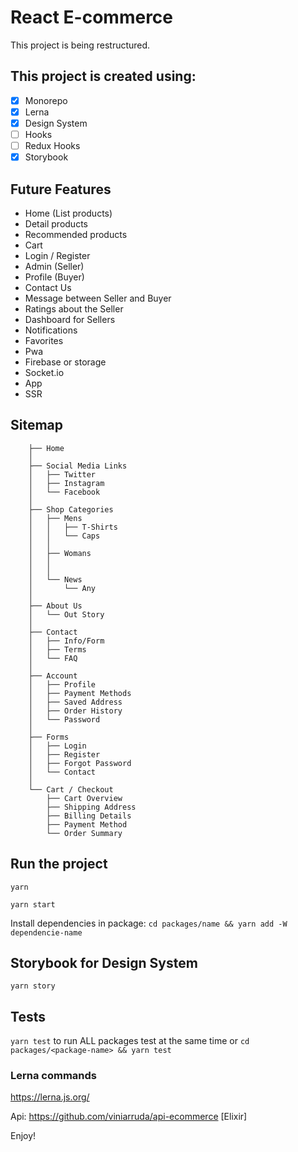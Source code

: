 # React E-commerce

This project is being restructured.

## This project is created using:

- [x] Monorepo
- [x] Lerna
- [x] Design System
- [ ] Hooks
- [ ] Redux Hooks
- [x] Storybook

## Future Features

- Home (List products)
- Detail products
- Recommended products
- Cart
- Login / Register
- Admin (Seller)
- Profile (Buyer)
- Contact Us
- Message between Seller and Buyer
- Ratings about the Seller
- Dashboard for Sellers
- Notifications
- Favorites
- Pwa
- Firebase or storage
- Socket.io
- App
- SSR

## Sitemap

```
    ├── Home
    │
    ├── Social Media Links
    │   ├── Twitter
    │   ├── Instagram
    │   └── Facebook
    │
    ├── Shop Categories
    │   ├── Mens
    │   │   ├── T-Shirts
    │   │   └── Caps
    │   │
    │   ├── Womans
    │   │
    │   │
    │   └── News
    │       └── Any
    │
    ├── About Us
    │   └── Out Story
    │
    ├── Contact
    │   ├── Info/Form
    │   ├── Terms
    │   └── FAQ
    │
    ├── Account
    │   ├── Profile
    │   ├── Payment Methods
    │   ├── Saved Address
    │   ├── Order History
    │   └── Password
    │
    ├── Forms
    │   ├── Login
    │   ├── Register
    │   ├── Forgot Password
    │   └── Contact
    │
    └── Cart / Checkout
        ├── Cart Overview
        ├── Shipping Address
        ├── Billing Details
        ├── Payment Method
        └── Order Summary
```

## Run the project

`yarn`

`yarn start`


Install dependencies in package: `cd packages/name && yarn add -W dependencie-name`

## Storybook for Design System

`yarn story`

## Tests

`yarn test` to run ALL packages test at the same time or `cd packages/<package-name> && yarn test`

### Lerna commands

https://lerna.js.org/

Api: https://github.com/viniarruda/api-ecommerce [Elixir]

Enjoy!
